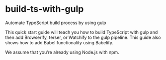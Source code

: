 # build-ts-with-gulp
Automate TypeScript build process by using gulp

This quick start guide will teach you how to build TypeScript with gulp and then add Browserify, terser, or Watchify to the gulp pipeline. This guide also shows how to add Babel functionality using Babelify.

We assume that you’re already using Node.js with npm.
